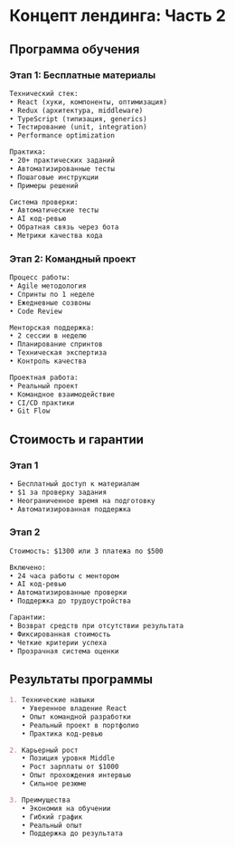 # Концепт лендинга: Часть 2

## Программа обучения

### Этап 1: Бесплатные материалы
```markdown
Технический стек:
• React (хуки, компоненты, оптимизация)
• Redux (архитектура, middleware)
• TypeScript (типизация, generics)
• Тестирование (unit, integration)
• Performance optimization

Практика:
• 20+ практических заданий
• Автоматизированные тесты
• Пошаговые инструкции
• Примеры решений

Система проверки:
• Автоматические тесты
• AI код-ревью
• Обратная связь через бота
• Метрики качества кода
```

### Этап 2: Командный проект
```markdown
Процесс работы:
• Agile методология
• Спринты по 1 неделе
• Ежедневные созвоны
• Code Review

Менторская поддержка:
• 2 сессии в неделю
• Планирование спринтов
• Техническая экспертиза
• Контроль качества

Проектная работа:
• Реальный проект
• Командное взаимодействие
• CI/CD практики
• Git Flow
```

## Стоимость и гарантии

### Этап 1
```markdown
• Бесплатный доступ к материалам
• $1 за проверку задания
• Неограниченное время на подготовку
• Автоматизированная поддержка
```

### Этап 2
```markdown
Стоимость: $1300 или 3 платежа по $500

Включено:
• 24 часа работы с ментором
• AI код-ревью
• Автоматизированные проверки
• Поддержка до трудоустройства

Гарантии:
• Возврат средств при отсутствии результата
• Фиксированная стоимость
• Четкие критерии успеха
• Прозрачная система оценки
```

## Результаты программы
```markdown
1. Технические навыки
   • Уверенное владение React
   • Опыт командной разработки
   • Реальный проект в портфолио
   • Практика код-ревью

2. Карьерный рост
   • Позиция уровня Middle
   • Рост зарплаты от $1000
   • Опыт прохождения интервью
   • Сильное резюме

3. Преимущества
   • Экономия на обучении
   • Гибкий график
   • Реальный опыт
   • Поддержка до результата
```